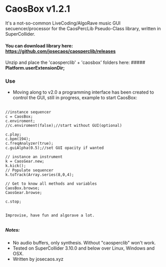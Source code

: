 CaosBox v1.2.1
=======
It's a not-so-common LiveCoding/AlgoRave music GUI secuencer/processor for the CaosPercLib Pseudo-Class library, written in SuperCollider.

#### You can download library here: https://github.com/josecaos/caosperclib/releases
Unzip and place the  'caosperclib' + 'caosbox' folders here:  ##### **Platform.userExtensionDir;**

### Use
- Moving along to v2.0 a programming interface has been created to control the GUI, still in progress, example to start CaosBox:
##
    //instance sequencer
    c = CaosBox;
    c.enviroment;
    //c.enviroment(false);//start without GUI(optional)

    c.play;
    c.bpm(194);
    c.freqAnalyzer(true);
    c.guiAlpha(0.5);//set GUI opacity if wanted

    // instance an instrument
    k = CaosGear.new;
    k.kick();
    // Populate sequencer
    k.toTrack(Array.series(8,0,4);

    // Get to know all methods and variables
    CaosBox.browse;
    CaosGear.browse;

    c.stop;
##
    Improvise, have fun and algorave a lot.
##


##### Notes:
- No audio buffers, only synthesis. Without "caosperclib" won't work.
- Tested on SuperCollider 3.10.0 and below over Linux, Windows and OSX.
- Written by josecaos.xyz
